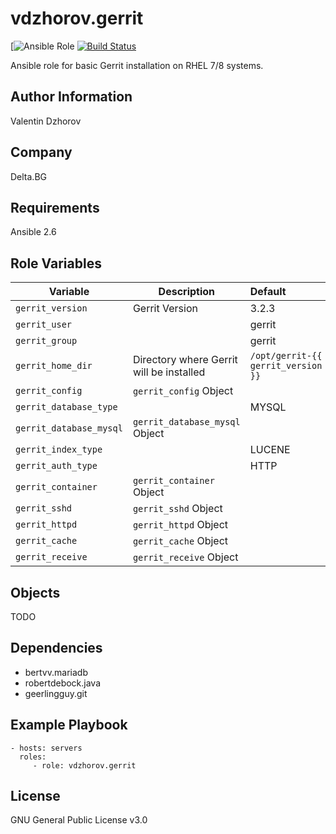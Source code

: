 # vdzhorov.gerrit

[![Ansible Role](https://galaxy.ansible.com/vdzhorov/gerrit)
[![Build Status](https://travis-ci.org/vdzhorov/ansible-role-gerrit.svg?branch=main)](https://travis-ci.org/github/vdzhorov/ansible-role-gerrit)

Ansible role for basic Gerrit installation on RHEL 7/8 systems.

## Author Information

Valentin Dzhorov

## Company

Delta.BG

## Requirements

Ansible 2.6

## Role Variables

|Variable|Description|Default|
|---|---|:--|
|```gerrit_version```|Gerrit Version|3.2.3|
|```gerrit_user```||gerrit|
|```gerrit_group```||gerrit|
|```gerrit_home_dir```|Directory where Gerrit will be installed|```/opt/gerrit-{{ gerrit_version }}```|
|```gerrit_config```|```gerrit_config``` Object||
|```gerrit_database_type```||MYSQL|
|```gerrit_database_mysql```|```gerrit_database_mysql``` Object||
|```gerrit_index_type```||LUCENE|
|```gerrit_auth_type```||HTTP|
|```gerrit_container```|```gerrit_container``` Object||
|```gerrit_sshd```|```gerrit_sshd``` Object||
|```gerrit_httpd```|```gerrit_httpd``` Object||
|```gerrit_cache```|```gerrit_cache``` Object||
|```gerrit_receive```|```gerrit_receive``` Object||

## Objects

TODO

## Dependencies

- bertvv.mariadb
- robertdebock.java
- geerlingguy.git

## Example Playbook

    - hosts: servers
      roles:
         - role: vdzhorov.gerrit

## License

GNU General Public License v3.0
